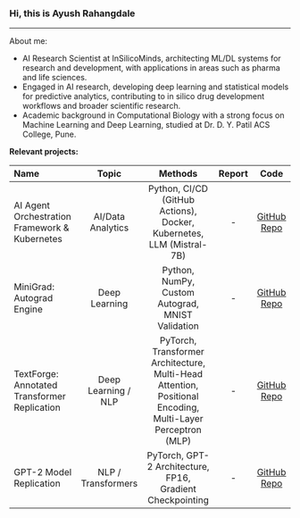 ### Hi, this is Ayush Rahangdale  
---
About me:
- AI Research Scientist at InSilicoMinds, architecting ML/DL systems for research and development, with applications in areas such as pharma and life sciences.
- Engaged in AI research, developing deep learning and statistical models for predictive analytics, contributing to in silico drug development workflows and broader scientific research.
- Academic background in Computational Biology with a strong focus on Machine Learning and Deep Learning, studied at Dr. D. Y. Patil ACS College, Pune.


**Relevant projects:**

| Name | Topic | Methods | Report | Code |
|:--------------|:---------------:|:---------------:|:---------------:|:--------------:|
| AI Agent Orchestration Framework & Kubernetes | AI/Data Analytics | Python, CI/CD (GitHub Actions), Docker, Kubernetes, LLM (Mistral-7B) | - | [GitHub Repo](https://github.com/ayush-1610/mximoph-knowledge-ai) |
| MiniGrad: Autograd Engine | Deep Learning | Python, NumPy, Custom Autograd, MNIST Validation | - | [GitHub Repo](https://github.com/ayush-1610/micrograd) |
| TextForge: Annotated Transformer Replication | Deep Learning / NLP | PyTorch, Transformer Architecture, Multi-Head Attention, Positional Encoding, Multi-Layer Perceptron (MLP) | - | [GitHub Repo](https://github.com/ayush-1610/annotated-transformer-replication) |
| GPT-2 Model Replication | NLP / Transformers | PyTorch, GPT-2 Architecture, FP16, Gradient Checkpointing | - | [GitHub Repo](https://github.com/ayush-1610/gpt-2_model_replication) |
